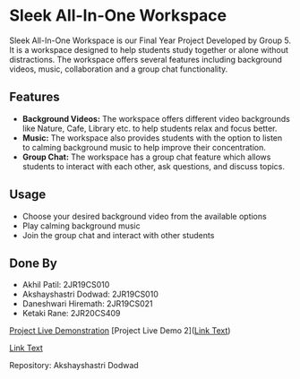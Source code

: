 # Sleek All-In-One Workspace

Sleek All-In-One Workspace is our Final Year Project Developed by Group 5. It is a workspace designed to help students study together or alone without distractions. The workspace offers several features including background videos, music, collaboration and a group chat functionality.

## Features
- **Background Videos:** The workspace offers different video backgrounds like Nature, Cafe, Library etc. to help students relax and focus better.
- **Music:** The workspace also provides students with the option to listen to calming background music to help improve their concentration.
- **Group Chat:** The workspace has a group chat feature which allows students to interact with each other, ask questions, and discuss topics.


## Usage
- Choose your desired background video from the available options
- Play calming background music
- Join the group chat and interact with other students

## Done By
- Akhil Patil: 2JR19CS010
- Akshayshastri Dodwad: 2JR19CS010
- Daneshwari Hiremath: 2JR19CS021
- Ketaki Rane: 2JR20CS409

[Project Live Demonstration](https://app.studytogether.com/welcome)
[Project Live Demo 2](<a href="[your-link-url](https://app.studytogether.com/welcome)" target="_blank" onclick="window.open('your-link-url', 'newwindow', 'fullscreen=yes'); return false;">Link Text</a>)

<a href="https://app.studytogether.com/welcome" target="_blank" onclick="window.open('your-link-url', 'newwindow', 'fullscreen=yes'); return false;">Link Text</a>


Repository: Akshayshastri Dodwad
